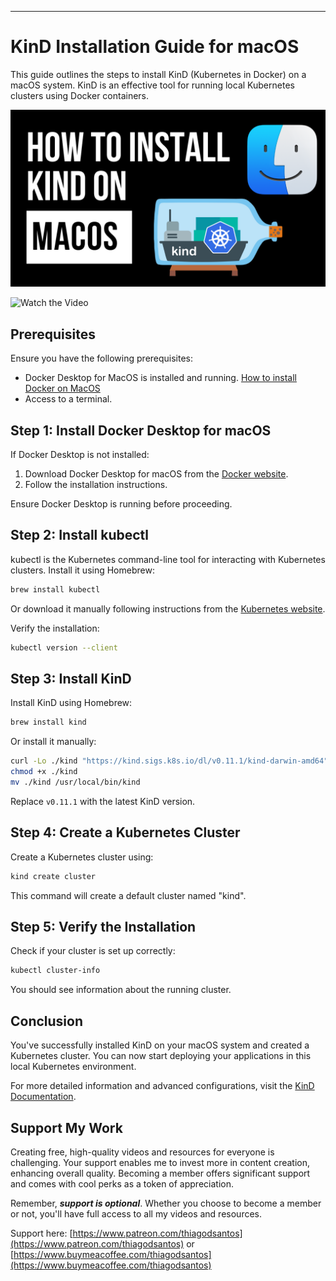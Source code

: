 ---
# KinD Installation Guide for macOS

This guide outlines the steps to install KinD (Kubernetes in Docker) on a macOS system. KinD is an effective tool for running local Kubernetes clusters using Docker containers.

[![How to Install KinD on macOS](kind-macOS.png)](https://www.youtube.com/watch?v=s1gmbUgVkL4)

![Watch the Video](https://www.youtube.com/watch?v=s1gmbUgVkL4)

## Prerequisites

Ensure you have the following prerequisites:
- Docker Desktop for MacOS is installed and running. [How to install Docker on MacOS](https://www.youtube.com/watch?v=knarlToekQ0&t)
- Access to a terminal.

## Step 1: Install Docker Desktop for macOS

If Docker Desktop is not installed:

1. Download Docker Desktop for macOS from the [Docker website](https://www.docker.com/products/docker-desktop).
2. Follow the installation instructions.

Ensure Docker Desktop is running before proceeding.

## Step 2: Install kubectl

kubectl is the Kubernetes command-line tool for interacting with Kubernetes clusters. Install it using Homebrew:

```bash
brew install kubectl 
```

Or download it manually following instructions from the [Kubernetes website](https://kubernetes.io/docs/tasks/tools/install-kubectl-macos/).

Verify the installation:

```bash
kubectl version --client
```

## Step 3: Install KinD

Install KinD using Homebrew:

```bash
brew install kind
```

Or install it manually:

```bash
curl -Lo ./kind "https://kind.sigs.k8s.io/dl/v0.11.1/kind-darwin-amd64"
chmod +x ./kind
mv ./kind /usr/local/bin/kind
```

Replace `v0.11.1` with the latest KinD version.

## Step 4: Create a Kubernetes Cluster

Create a Kubernetes cluster using:

```bash
kind create cluster
```

This command will create a default cluster named "kind".

## Step 5: Verify the Installation

Check if your cluster is set up correctly:

```bash
kubectl cluster-info
```

You should see information about the running cluster.

## Conclusion

You've successfully installed KinD on your macOS system and created a Kubernetes cluster. You can now start deploying your applications in this local Kubernetes environment.

For more detailed information and advanced configurations, visit the [KinD Documentation](https://kind.sigs.k8s.io/docs/user/quick-start/).

## Support My Work

Creating free, high-quality videos and resources for everyone is challenging. Your support enables me to invest more in content creation, enhancing overall quality. Becoming a member offers significant support and comes with cool perks as a token of appreciation.

Remember, ***support is optional***. Whether you choose to become a member or not, you'll have full access to all my videos and resources.

Support here: [https://www.patreon.com/thiagodsantos](https://www.patreon.com/thiagodsantos) or [https://www.buymeacoffee.com/thiagodsantos](https://www.buymeacoffee.com/thiagodsantos)
